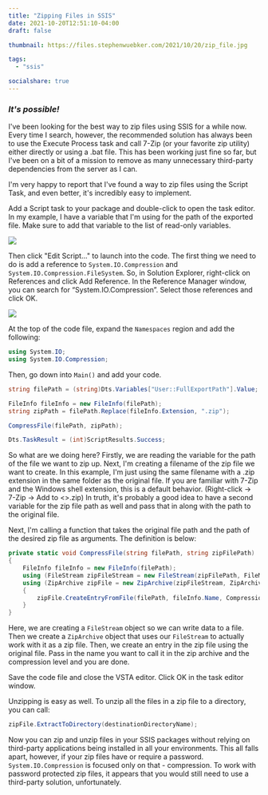 ```yaml
---
title: "Zipping Files in SSIS"
date: 2021-10-20T12:51:10-04:00
draft: false

thumbnail: https://files.stephenwuebker.com/2021/10/20/zip_file.jpg

tags: 
  - "ssis"

socialshare: true
---
```


### ***It's possible!*** ###

I've been looking for the best way to zip files using SSIS for a while now. Every time I search, however, the recommended solution has always been to use the Execute Process task and call 7-Zip (or your favorite zip utility) either directly or using a .bat file. This has been working just fine so far, but I've been on a bit of a mission to remove as many unnecessary third-party dependencies from the server as I can. 

I'm very happy to report that I've found a way to zip files using the Script Task, and even better, it's incredibly easy to implement.

Add a Script task to your package and double-click to open the task editor. In my example, I have a variable that I'm using for the path of the exported file. Make sure to add that variable to the list of read-only variables. 

![](https://files.stephenwuebker.com/2021/10/20/ZipFiles_ScriptTaskConfig.png)

Then click "Edit Script..." to launch into the code. The first thing we need to do is add a reference to ``System.IO.Compression`` and ``System.IO.Compression.FileSystem``. So, in Solution Explorer, right-click on References and click Add Reference. In the Reference Manager window, you can search for “System.IO.Compression”. Select those references and click OK.

![](https://files.stephenwuebker.com/2021/10/20/ZipFiles_ReferenceManager.png)

At the top of the code file, expand the ``Namespaces`` region and add the following:
```C#
using System.IO;
using System.IO.Compression;
```

Then, go down into ``Main()`` and add your code. 

```C#
string filePath = (string)Dts.Variables["User::FullExportPath"].Value;

FileInfo fileInfo = new FileInfo(filePath);
string zipPath = filePath.Replace(fileInfo.Extension, ".zip");

CompressFile(filePath, zipPath);            

Dts.TaskResult = (int)ScriptResults.Success;
```

So what are we doing here? Firstly, we are reading the variable for the path of the file we want to zip up. Next, I'm creating a filename of the zip file we want to create. In this example, I'm just using the same filename with a .zip extension in the same folder as the original file. If you are familiar with 7-Zip and the Windows shell extension, this is a default behavior. (Right-click -> 7-Zip -> Add to <<filename>>.zip) In truth, it's probably a good idea to have a second variable for the zip file path as well and pass that in along with the path to the original file. 

Next, I'm calling a function that takes the original file path and the path of the desired zip file as arguments. The definition is below:

```C#
private static void CompressFile(string filePath, string zipFilePath)
{
    FileInfo fileInfo = new FileInfo(filePath);
    using (FileStream zipFileStream = new FileStream(zipFilePath, FileMode.Create))
    using (ZipArchive zipFile = new ZipArchive(zipFileStream, ZipArchiveMode.Create, false))
    {
        zipFile.CreateEntryFromFile(filePath, fileInfo.Name, CompressionLevel.Optimal);
    }
}
```

Here, we are creating a ``FileStream`` object so we can write data to a file. Then we create a ``ZipArchive`` object that uses our ``FileStream`` to actually work with it as a zip file. Then, we create an entry in the zip file using the original file. Pass in the name you want to call it in the zip archive and the compression level and you are done.

Save the code file and close the VSTA editor. Click OK in the task editor window. 

Unzipping is easy as well. To unzip all the files in a zip file to a directory, you can call:

```C#
zipFile.ExtractToDirectory(destinationDirectoryName);
```

Now you can zip and unzip files in your SSIS packages without relying on third-party applications being installed in all your environments. This all falls apart, however, if your zip files have or require a password. ``System.IO.Compression`` is focused only on that - compression. To work with password protected zip files, it appears that you would still need to use a third-party solution, unfortunately.
